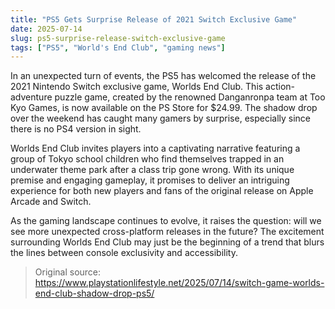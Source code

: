 ```yaml
---
title: "PS5 Gets Surprise Release of 2021 Switch Exclusive Game"
date: 2025-07-14
slug: ps5-surprise-release-switch-exclusive-game
tags: ["PS5", "World's End Club", "gaming news"]
---
```


In an unexpected turn of events, the PS5 has welcomed the release of the 2021 Nintendo Switch exclusive game, Worlds End Club. This action-adventure puzzle game, created by the renowned Danganronpa team at Too Kyo Games, is now available on the PS Store for $24.99. The shadow drop over the weekend has caught many gamers by surprise, especially since there is no PS4 version in sight.

Worlds End Club invites players into a captivating narrative featuring a group of Tokyo school children who find themselves trapped in an underwater theme park after a class trip gone wrong. With its unique premise and engaging gameplay, it promises to deliver an intriguing experience for both new players and fans of the original release on Apple Arcade and Switch.

As the gaming landscape continues to evolve, it raises the question: will we see more unexpected cross-platform releases in the future? The excitement surrounding Worlds End Club may just be the beginning of a trend that blurs the lines between console exclusivity and accessibility.

> Original source: https://www.playstationlifestyle.net/2025/07/14/switch-game-worlds-end-club-shadow-drop-ps5/